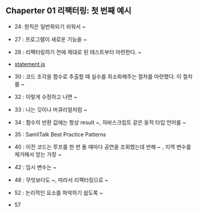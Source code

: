## Chaperter 01 리팩터링: 첫 번째 예시

-   24: 원칙은 일반화되기 쉬워서 ~

-   27 : 프로그램이 새로운 기능을 ~

-   28 : 리팩터링하기 전에 제대로 된 테스트부터 마련한다. ~

-   [statement.js](./src/chp01/statement.js)

-   30 : 코드 조각을 함수로 추출할 때 실수를 최소화해주는 절차를 마련했다. 이 절차를 ~

-   32 : 이렇게 수정하고 나면 ~

-   33 : 나는 깃이나 머큐리얼처럼 ~

-   34 : 함수의 반환 값에는 항상 result ~, 자바스크립트 같은 동적 타입 언어를 ~

-   35 : SamllTalk Best Practice Patterns

-   40 : 이전 코드는 루프를 한 번 돌 때마다 공연을 조회했는데 반해 ~ , 지역 변수를 제거해서 얻는 가장 ~

-   42 : 임시 변수는 ~

-   48 : 무엇보다도 ~, 따라서 리팩터링으로 ~

-   52 : 논리적인 요소를 파악하기 쉽도록 ~

-   57
